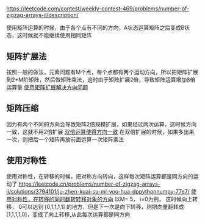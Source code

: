 #

https://leetcode.com/contest/weekly-contest-469/problems/number-of-zigzag-arrays-ii/description/

使用矩阵运算的时候，由于各个点有不同的方向，A状态运算矩阵之后变成B状态，这时候就不能继续使用相同矩阵

## 矩阵扩展法
按照一般的做法，元素问题有M个点，每个点都有两个运动方向，所以把矩阵扩展到2*M阶矩阵，然后做矩阵乘法，这时由于矩阵扩展2倍，导致矩阵运算增加8倍运算量
[使用矩阵扩展解决方向问题](qickerVersion.py)

## 矩阵压缩
因为有两个不同的方向会导致矩阵2倍规模扩展，如果经过两次运算，这时候方向一致，这就不用2倍扩展
[双倍运算使得方向一致](smallmatrix.py)
在双倍扩展的时候，如果多出来一次，则把后一个矩阵再放前面运算一次矩阵乘法

## 使用对称性
使用对称性，在转移的时候，把对称方向转向，这样每次矩阵运算都是同方向的运动了
https://leetcode.cn/problems/number-of-zigzag-arrays-ii/solutions/3794101/ju-zhen-kuai-su-mi-you-hua-dppythonnumpy-77e7/
[使用对称性，在转移的同时翻转转移对象的方向](test.py)
以M= 5， i=0为例， 这时候向上转移， 0可以达到 [0,1,1,1,1] 的地方，但是下一次是向下转移，则把向量翻转成[1,1,1,1,0]，变成了向上转移,从此每次运算都是同方向

